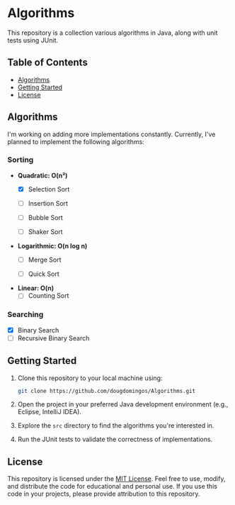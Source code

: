 # Algorithms

This repository is a collection various algorithms in Java, along with unit tests using JUnit.

## Table of Contents

- [Algorithms](#algorithms)
- [Getting Started](#getting-started)
- [License](#license)

## Algorithms
I'm working on adding more implementations constantly. Currently, I've planned
to implement the following algorithms:

### Sorting
- **Quadratic: O(n²)**
  - [X] Selection Sort
  - [ ] Insertion Sort
  - [ ] Bubble Sort
  - [ ] Shaker Sort


- **Logarithmic: O(n log n)**
  - [ ] Merge Sort
  - [ ] Quick Sort


- **Linear: O(n)**
  - [ ] Counting Sort

### Searching
- [X] Binary Search
- [ ] Recursive Binary Search

## Getting Started

1. Clone this repository to your local machine using:

   ```bash
   git clone https://github.com/dougdomingos/Algorithms.git
   ```

2. Open the project in your preferred Java development environment (e.g., Eclipse, IntelliJ IDEA).

3. Explore the `src` directory to find the algorithms you're interested in.

4. Run the JUnit tests to validate the correctness of implementations.

## License

This repository is licensed under the [MIT License](LICENSE). Feel free to use, modify, and distribute the code for educational and personal use. If you use this code in your projects, please provide attribution to this repository.
